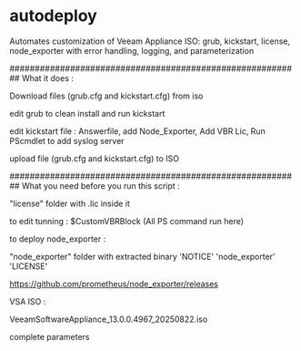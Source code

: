 # autodeploy
Automates customization of Veeam Appliance ISO: grub, kickstart, license, node_exporter with error handling, logging, and parameterization

##########################################################
What it does :

Download files (grub.cfg and kickstart.cfg) from iso

edit grub to clean install and run kickstart

edit kickstart file : Answerfile, add Node_Exporter, Add VBR Lic, Run PScmdlet to add syslog server

upload file (grub.cfg and kickstart.cfg) to ISO

##########################################################
What you need before you run this script : 

"license" folder with .lic inside it

to edit tunning : $CustomVBRBlock (All PS command run here)

to deploy node_exporter :

"node_exporter" folder with extracted binary 'NOTICE' 'node_exporter' 'LICENSE'

https://github.com/prometheus/node_exporter/releases

VSA ISO : 

VeeamSoftwareAppliance_13.0.0.4967_20250822.iso

complete parameters
